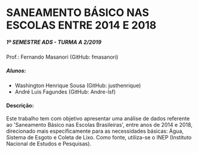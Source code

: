 # __SANEAMENTO BÁSICO NAS ESCOLAS ENTRE 2014 E 2018__
##### 1º SEMESTRE ADS - TURMA A 2/2019
Prof.: Fernando Masanori (GitHub: fmasanori)
##### Alunos: 
- Washington Henrique Sousa (GitHub: justhenrique)
- André Luis Fagundes (GitHub: Andre-lsf)

#### Descrição:
Este trabalho tem com objetivo apresentar uma análise de dados referente ao 'Saneamento Básico nas Escolas Brasileiras', entre anos de 2014 e 2018, direcionado mais específicamente para as necessidades básicas: Água, Sistema de Esgoto e Coleta de Lixo. Como fonte, utiliza-se o INEP (Instituto Nacional de Estudos e Pesquisas).  
